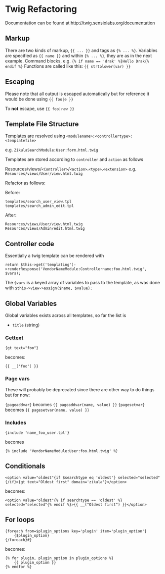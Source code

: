 Twig Refactoring
================

Documentation can be found at http://twig.sensiolabs.org/documentation

Markup
------

There are two kinds of markup, `{{ ... }}` and tags as `{% ... %}`.
Variables are specified as `{{ name }}` and within `{% ... %}`, they are as in the next example.
Command blocks, e.g. `{% if name == 'drak' %}Hello Drak{% endif %}`
Functions are called like this: `{{ strtolower(var) }}`

Escaping
--------

Please note that all output is escaped automatically but for reference it would be done
using `{{ foo|e }}`

To **not** escape, use `{{ foo|raw }}`

Template File Structure
-----------------------

Templates are resolved using `<modulename>:<controllertype>:<templatefile>`

e.g. `ZikulaSearchModule:User:form.html.twig`

Templates are stored according to `controller` and `action` as follows

Resources/views/`<Controller>`/`<action>`.`<type>`.`<extension>`
e.g. `Resources/views/User/view.html.twig`

Refactor as follows:

Before:

    templates/search_user_view.tpl
    templates/search_admin_edit.tpl

After:

    Resources/views/User/view.html.twig
    Resources/views/Admin/edit.html.twig

Controller code
---------------

Essentially a twig template can be rendered with

    return $this->get('templating')->renderResponse('VendorNameModule:Controllername:foo.html.twig', $vars);

The `$vars` is a keyed array of variables to pass to the template,
as was done with `$this->view->assign($name, $value);`

Global Variables
----------------

Global variables exists across all templates, so far the list is

  - `title` (string)

### Gettext

    {gt text="foo"}

becomes:

    {{ __('foo') }}

### Page vars

These will probably be deprecated since there are other way to do things but for now:

`{pageaddvar}` becomes  `{{ pageaddvar(name, value) }}`
`{pagesetvar}` becomes `{{ pagesetvar(name, value) }}`

### Includes

    {include 'name_foo_user.tpl'}

becomes

    {% include 'VendorNameModule:User:foo.html.twig' %}

## Conditionals

    <option value="oldest"{if $searchtype eq 'oldest'} selected="selected"{/if}>{gt text="Oldest first" domain='zikula'}</option>

becomes:

    <option value="oldest"{% if searchtype == 'oldest' %} selected="selected"{% endif %}>{{ __("Oldest first") }}</option>

## For loops

    {foreach from=$plugin_options key='plugin' item='plugin_option'}
        {$plugin_option}
    {/foreach}#}

becomes:

    {% for plugin, plugin_option in plugin_options %}
        {{ plugin_option }}
    {% endfor %}

